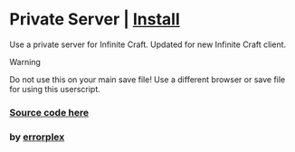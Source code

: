 # Private Server | [Install](https://raw.githubusercontent.com/InfiniteCraftCommunity/userscripts/master/userscripts/errorplex/PrivateServer/index.user.js)

Use a private server for Infinite Craft. Updated for new Infinite Craft client.

> [!WARNING]
> Do not use this on your main save file! Use a different browser or save file for using this userscript.

### [Source code here](https://github.com/errorplex/infcraftps-userscript)

### by [errorplex](https://github.com/errorplex)
